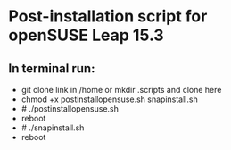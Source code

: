 Post-installation script for openSUSE Leap 15.3
===============================================
In terminal run:
-----------
* git clone link in /home or mkdir .scripts and clone here
* chmod +x postinstallopensuse.sh snapinstall.sh
* \# ./postinstallopensuse.sh
* reboot 
* \# ./snapinstall.sh
* reboot
